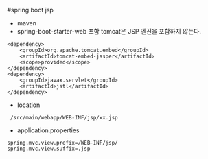 #spring boot jsp
- maven
- spring-boot-starter-web 포함 tomcat은 JSP 엔진을 포함하지 않는다.
````
<dependency>
	<groupId>org.apache.tomcat.embed</groupId>
    <artifactId>tomcat-embed-jasper</artifactId>
	<scope>provided</scope>
</dependency>
<dependency>
	<groupId>javax.servlet</groupId>
	<artifactId>jstl</artifactId>
</dependency>
````
- location
````
 /src/main/webapp/WEB-INF/jsp/xx.jsp 
````
- application.properties
````
spring.mvc.view.prefix=/WEB-INF/jsp/
spring.mvc.view.suffix=.jsp
````
